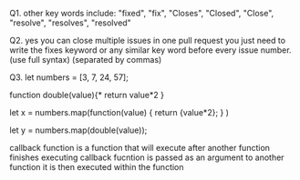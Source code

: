 Q1. other key words include: "fixed", "fix", "Closes", "Closed", "Close", "resolve", "resolves", "resolved"

Q2. yes you can close multiple issues in one pull request
    you just need to write the fixes keyword or any similar key word before every issue number. (use full syntax) (separated by commas)

Q3. 
let numbers = [3, 7, 24, 57];

function double(value){*
    return value*2
}

<!--This is an example using map with an annonymous function that doubles each value of the array numbers-->
let x = numbers.map(function(value) {
    return {value*2};
} )

<!--the map function is parsing over each item in the numbers array and replacing each value by its doubled value-->


<!-- this is an example of using map with a named function that doubles all the values of an array numbers -->
let y = numbers.map(double(value));

<!--the map is parsing over the numbers array and the double function is acting on the value of each item in the array-->

callback function is a function that will execute after another function finishes executing
callback fucntion is passed as an argument to another function
it is then executed within the function
